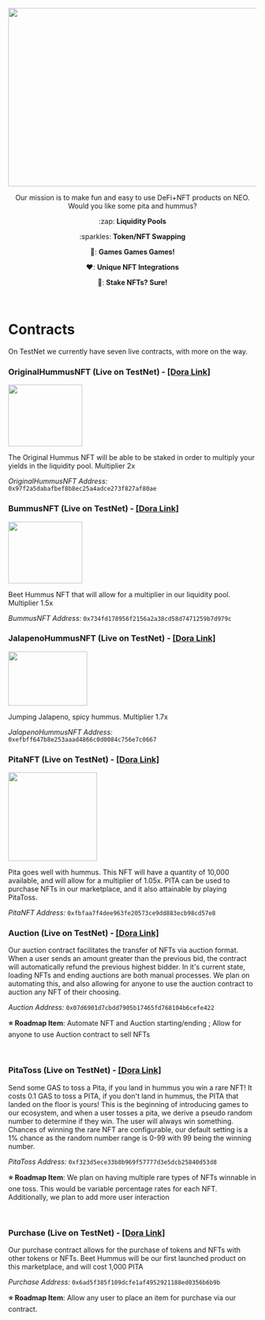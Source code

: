 <p align="center">
<img src="https://user-images.githubusercontent.com/85466543/125174571-2ac96200-e17b-11eb-836d-702e2bbd9628.png" width="539" height="362"/>
</p>
<p align="center">
Our mission is to make fun and easy to use DeFi+NFT products on NEO. Would you like some pita and hummus?</b>
</p>
<p align="center">
  :zap: <b>Liquidity Pools</b>
</p>
<p align="center">
  :sparkles: <b>Token/NFT Swapping</b>
</p>
<p align="center">
  🎲: <b>Games Games Games!</b>
</p>
<p align="center">
  ❤️: <b>Unique NFT Integrations</b>
</p>
<p align="center">
  🎊: <b>Stake NFTs? Sure!</b>
</p>

<br>

# Contracts
On TestNet we currently have seven live contracts, with more on the way.

### OriginalHummusNFT (Live on TestNet) - [[Dora Link]](https://dora.coz.io/contract/neo3/mainnet/0x97f2a5dabafbef8b8ec25a4adce273f827af80ae) 

<p align="left">
<img src="https://user-images.githubusercontent.com/85466543/125154039-cbcd0400-e10c-11eb-92b8-17f076cac609.png" width="150" height="125"/>
</p>

The Original Hummus NFT will be able to be staked in order to multiply your yields in the liquidity pool. Multiplier 2x

*OriginalHummusNFT Address:* `0x97f2a5dabafbef8b8ec25a4adce273f827af80ae`
<br>

### BummusNFT (Live on TestNet) - [[Dora Link]](https://dora.coz.io/contract/neo3/mainnet/0x734fd178956f2156a2a38cd58d7471259b7d979c)

<p align="left">
<img src="https://user-images.githubusercontent.com/85466543/125154732-56633280-e110-11eb-9e55-464ac281f734.png" width="150" height="125"/>
</p>

Beet Hummus NFT that will allow for a multiplier in our liquidity pool. Multiplier 1.5x

*BummusNFT Address:* `0x734fd178956f2156a2a38cd58d7471259b7d979c`
<br>

### JalapenoHummusNFT (Live on TestNet) - [[Dora Link]](https://dora.coz.io/contract/neo3/mainnet/0xefbff647b8e253aaad4866c0d0084c756e7c0667)

<p align="left">
<img src="https://user-images.githubusercontent.com/85466543/125154821-d5586b00-e110-11eb-8480-59edffd3199d.png" width="160" height="110"/>
</p>

Jumping Jalapeno, spicy hummus. Multiplier 1.7x

*JalapenoHummusNFT Address:* `0xefbff647b8e253aaad4866c0d0084c756e7c0667`
<br>

### PitaNFT (Live on TestNet) - [[Dora Link]](https://dora.coz.io/contract/neo3/mainnet/0xfbfaa7f4dee963fe20573ce9dd883ecb98cd57e8)

<p align="left">
<img src="https://user-images.githubusercontent.com/85466543/125154900-4861e180-e111-11eb-9f94-a69d290ea9db.png" width="180" height="180"/>
</p>

Pita goes well with hummus. This NFT will have a quantity of 10,000 available, and will allow for a multiplier of 1.05x. PITA can be used to purchase NFTs in our marketplace, and it also attainable by playing PitaToss.

*PitaNFT Address:* `0xfbfaa7f4dee963fe20573ce9dd883ecb98cd57e8`
<br>

### Auction (Live on TestNet) - [[Dora Link]](https://dora.coz.io/contract/neo3/mainnet/0x07d6901d7cbdd7905b17465fd768104b6cefe422)
Our auction contract facilitates the transfer of NFTs via auction format. When a user sends an amount greater than the previous bid, the contract will automatically refund the previous highest bidder. In it's current state, loading NFTs and ending auctions are both manual processes. We plan on automating this, and also allowing for anyone to use the auction contract to auction any NFT of their choosing. 

*Auction Address:* `0x07d6901d7cbdd7905b17465fd768104b6cefe422`

**⭐ Roadmap Item**: Automate NFT and Auction starting/ending ; Allow for anyone to use Auction contract to sell NFTs

<br>

### PitaToss (Live on TestNet) - [[Dora Link]](https://dora.coz.io/contract/neo3/mainnet/0xf323d5ece33b8b969f57777d3e5dcb25840d53d8)
Send some GAS to toss a Pita, if you land in hummus you win a rare NFT! It costs 0.1 GAS to toss a PITA, if you don't land in hummus, the PITA that landed on the floor is yours! This is the beginning of introducing games to our ecosystem, and when a user tosses a pita, we derive a pseudo random number to determine if they win. The user will always win something. Chances of winning the rare NFT are configurable, our default setting is a 1% chance as the random number range is 0-99 with 99 being the winning number.

*PitaToss Address:* `0xf323d5ece33b8b969f57777d3e5dcb25840d53d8`

**⭐ Roadmap Item**: We plan on having multiple rare types of NFTs winnable in one toss. This would be variable percentage rates for each NFT. Additionally, we plan to add more user interaction

<br>

### Purchase (Live on TestNet) - [[Dora Link]](https://dora.coz.io/contract/neo3/mainnet/0x6ad5f385f109dcfe1af4952921188ed0356b6b9b)

Our purchase contract allows for the purchase of tokens and NFTs with other tokens or NFTs. Beet Hummus will be our first launched product on this marketplace, and will cost 1,000 PITA

*Purchase Address:* `0x6ad5f385f109dcfe1af4952921188ed0356b6b9b`

**⭐ Roadmap Item**: Allow any user to place an item for purchase via our contract. 

<br>
